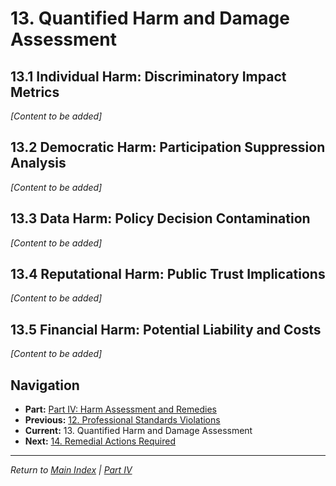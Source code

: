 # 13. Quantified Harm and Damage Assessment

## 13.1 Individual Harm: Discriminatory Impact Metrics

*[Content to be added]*

## 13.2 Democratic Harm: Participation Suppression Analysis

*[Content to be added]*

## 13.3 Data Harm: Policy Decision Contamination

*[Content to be added]*

## 13.4 Reputational Harm: Public Trust Implications

*[Content to be added]*

## 13.5 Financial Harm: Potential Liability and Costs

*[Content to be added]*

## Navigation
- **Part:** [Part IV: Harm Assessment and Remedies](part-iv-harm-assessment-remedies.md)
- **Previous:** [12. Professional Standards Violations](12-professional-standards-violations.md)
- **Current:** 13. Quantified Harm and Damage Assessment
- **Next:** [14. Remedial Actions Required](14-remedial-actions.md)

---
*Return to [Main Index](README.md) | [Part IV](part-iv-harm-assessment-remedies.md)*
